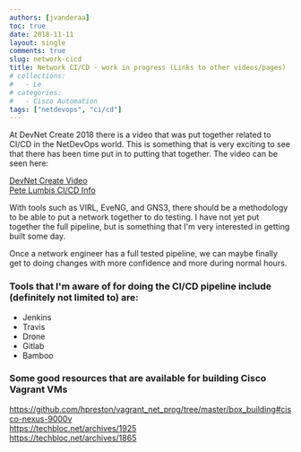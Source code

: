 ```yaml
---
authors: [jvanderaa]
toc: true
date: 2018-11-11
layout: single
comments: true
slug: network-cicd
title: Network CI/CD - work in progress (Links to other videos/pages)
# collections:
#   - Le
# categories:
#   - Cisco Automation
tags: ["netdevops", "ci/cd"]
---
```


At DevNet Create 2018 there is a video that was put together related to CI/CD in the NetDevOps world. This is something that is very exciting to see that there has been time put in to putting that together. The video can be seen here:

[DevNet Create Video](https://www.youtube.com/watch?v=LinGy8DGIJ8&index=19&list=WL&t=16s)  
[Pete Lumbis CI/CD Info](https://gitlab.com/plumbis/cumulus-ci-cd)

With tools such as VIRL, EveNG, and GNS3, there should be a methodology to be able to put a network together to do testing. I have not yet put together the full pipeline, but is something that I'm very interested in getting built some day.

Once a network engineer has a full tested pipeline, we can maybe finally get to doing changes with more confidence and more during normal hours.

### Tools that I'm aware of for doing the CI/CD pipeline include (definitely not limited to) are:

- Jenkins  
- Travis  
- Drone  
- Gitlab  
- Bamboo  

### Some good resources that are available for building Cisco Vagrant VMs
https://github.com/hpreston/vagrant_net_prog/tree/master/box_building#cisco-nexus-9000v  
https://techbloc.net/archives/1925  
https://techbloc.net/archives/1865  
